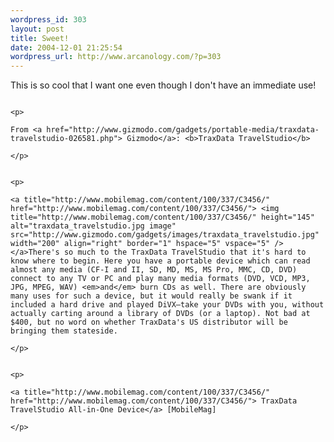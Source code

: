 ```yaml
--- 
wordpress_id: 303
layout: post
title: Sweet!
date: 2004-12-01 21:25:54
wordpress_url: http://www.arcanology.com/?p=303
---
```

<p>
                                                                                                                                                                                                                                                                                                                                                                                                                                                                                                                                                                                                                                                                                        This is so cool that I want one even though I don't have an immediate use!
                                                                                                                                                                                                                                                                                                                                                                                                                                                                                                                                                                                                                                                                                      </p>
                                                                                                                                                                                                                                                                                                                                                                                                                                                                                                                                                                                                                                                                                      
                                                                                                                                                                                                                                                                                                                                                                                                                                                                                                                                                                                                                                                                                      <p>
                                                                                                                                                                                                                                                                                                                                                                                                                                                                                                                                                                                                                                                                                        From <a href="http://www.gizmodo.com/gadgets/portable-media/traxdata-travelstudio-026581.php"> Gizmodo</a>: <b>TraxData TravelStudio</b>
                                                                                                                                                                                                                                                                                                                                                                                                                                                                                                                                                                                                                                                                                      </p>
                                                                                                                                                                                                                                                                                                                                                                                                                                                                                                                                                                                                                                                                                      
                                                                                                                                                                                                                                                                                                                                                                                                                                                                                                                                                                                                                                                                                      <p>
                                                                                                                                                                                                                                                                                                                                                                                                                                                                                                                                                                                                                                                                                        <a title="http://www.mobilemag.com/content/100/337/C3456/" href="http://www.mobilemag.com/content/100/337/C3456/"> <img title="http://www.mobilemag.com/content/100/337/C3456/" height="145" alt="traxdata_travelstudio.jpg image" src="http://www.gizmodo.com/gadgets/images/traxdata_travelstudio.jpg" width="200" align="right" border="1" hspace="5" vspace="5" /></a>There's so much to the TraxData TravelStudio that it's hard to know where to begin. Here you have a portable device which can read almost any media (CF-I and II, SD, MD, MS, MS Pro, MMC, CD, DVD) connect to any TV or PC and play many media formats (DVD, VCD, MP3, JPG, MPEG, WAV) <em>and</em> burn CDs as well. There are obviously many uses for such a device, but it would really be swank if it included a hard drive and played DiVX—take your DVDs with you, without actually carting around a library of DVDs (or a laptop). Not bad at $400, but no word on whether TraxData's US distributor will be bringing them stateside.
                                                                                                                                                                                                                                                                                                                                                                                                                                                                                                                                                                                                                                                                                      </p>
                                                                                                                                                                                                                                                                                                                                                                                                                                                                                                                                                                                                                                                                                      
                                                                                                                                                                                                                                                                                                                                                                                                                                                                                                                                                                                                                                                                                      <p>
                                                                                                                                                                                                                                                                                                                                                                                                                                                                                                                                                                                                                                                                                        <a title="http://www.mobilemag.com/content/100/337/C3456/" href="http://www.mobilemag.com/content/100/337/C3456/"> TraxData TravelStudio All-in-One Device</a> [MobileMag]
                                                                                                                                                                                                                                                                                                                                                                                                                                                                                                                                                                                                                                                                                      </p>